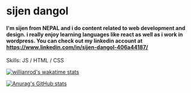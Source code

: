 # sijen dangol
#### I'm sijen from NEPAL and i do content related to web development and design. i really enjoy learning languages like react as well as i work in wordpress. You can check out my linkedin account at https://www.linkedin.com/in/sijen-dangol-406a44187/

Skills: JS / HTML / CSS 
 


[![willianrod's wakatime stats](https://github-readme-stats.vercel.app/api/wakatime?username=sijen)](https://github.com/anuraghazra/github-readme-stats)

[![Anurag's GitHub stats](https://github-readme-stats.vercel.app/api?username=sijen)](https://github.com/anuraghazra/github-readme-stats)

